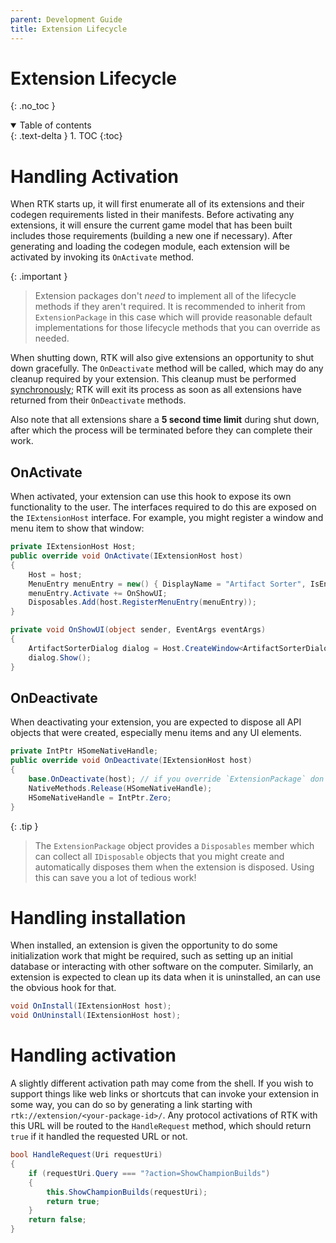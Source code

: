 ```yaml
---
parent: Development Guide
title: Extension Lifecycle
---
```


# Extension Lifecycle
{: .no_toc }

<details open markdown="block">
  <summary>
    Table of contents
  </summary>
  {: .text-delta }
1. TOC
{:toc}
</details>

# Handling Activation

When RTK starts up, it will first enumerate all of its extensions and their codegen requirements listed in their manifests. 
Before activating any extensions, it will ensure the current game model that has been built includes those requirements (building a new one if necessary).
After generating and loading the codegen module, each extension will be activated by invoking its `OnActivate` method.

{: .important }
> Extension packages don't *need* to implement all of the lifecycle methods if they aren't required. 
> It is recommended to inherit from `ExtensionPackage` in this
case which will provide reasonable default implementations for those lifecycle methods that you can override as needed.

When shutting down, RTK will also give extensions an opportunity to shut down gracefully. 
The `OnDeactivate` method will be called, which may do any cleanup required by your extension. This cleanup must be performed <ins>synchronously</ins>; RTK will exit its process as soon as all extensions have returned from their `OnDeactivate` methods.

Also note that all extensions share a **5 second time limit** during shut down, after which the process will be terminated before they can complete their work.

## OnActivate


When activated, your extension can use this hook to expose its own functionality to the user. 
The interfaces required to do this are exposed on the `IExtensionHost` interface.
For example, you might register a window and menu item to show that window:

```cs
private IExtensionHost Host;
public override void OnActivate(IExtensionHost host)
{
    Host = host;
    MenuEntry menuEntry = new() { DisplayName = "Artifact Sorter", IsEnabled = true, IsVisible = true };
    menuEntry.Activate += OnShowUI;
    Disposables.Add(host.RegisterMenuEntry(menuEntry));
}

private void OnShowUI(object sender, EventArgs eventArgs)
{
    ArtifactSorterDialog dialog = Host.CreateWindow<ArtifactSorterDialog>();
    dialog.Show();
}
```

## OnDeactivate

When deactivating your extension, you are expected to dispose all API objects that were created, especially menu items and any UI elements.

```cs
private IntPtr HSomeNativeHandle;
public override void OnDeactivate(IExtensionHost host)
{
    base.OnDeactivate(host); // if you override `ExtensionPackage` don't forget to call base implementation!
    NativeMethods.Release(HSomeNativeHandle);
    HSomeNativeHandle = IntPtr.Zero;
}
```

{: .tip }
> The `ExtensionPackage` object provides a `Disposables` member which can collect all `IDisposable` objects
> that you might create and automatically disposes them when the extension is disposed. Using this can save you a lot of tedious work!

# Handling installation

When installed, an extension is given the opportunity to do some initialization work that might be required, such as setting up an 
initial database or interacting with other software on the computer.
Similarly, an extension is expected to clean up its data when it is uninstalled, an can use the obvious hook for that.

```cs
void OnInstall(IExtensionHost host);
void OnUninstall(IExtensionHost host);
```

# Handling activation

A slightly different activation path may come from the shell. If you wish to support things like web links or shortcuts that can invoke 
your extension in some way, you can do so by generating a link starting with `rtk://extension/<your-package-id>/`. Any protocol activations
of RTK with this URL will be routed to the `HandleRequest` method, which should return `true` if it handled the requested URL or not.

```cs
bool HandleRequest(Uri requestUri)
{
    if (requestUri.Query === "?action=ShowChampionBuilds")
    {
        this.ShowChampionBuilds(requestUri);
        return true;
    }
    return false;
}
```
